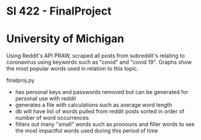 # SI 422 - FinalProject
# University of Michigan 

Using Reddit's API PRAW, scraped all posts from subreddit's relating to coronavirus using keywords such as "covid" and "covid 19". Graphs show the most popular words used in relation to this topic. 

finalproj.py 
- has personal keys and passwords removed but can be generated for personal use with reddit
- generates a file with calculations such as average word length 
- db will have list of words pulled from reddit posts sorted in order of number of word occurrences
- filters out many "small" words such as pronouns and filler words to see the most impactful words used during this period of time
